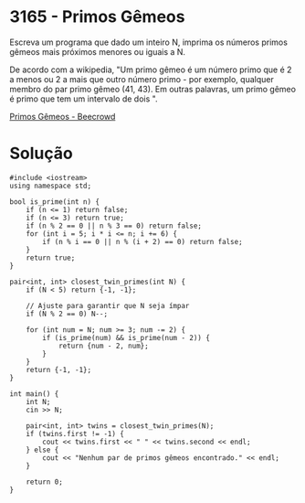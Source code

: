 # 3165 - Primos Gêmeos

Escreva um programa que dado um inteiro N, imprima os números primos gêmeos mais próximos menores ou iguais a N.

De acordo com a wikipedia, "Um primo gêmeo é um número primo que é 2 a menos ou 2 a mais que outro número primo - por exemplo, qualquer membro do par primo gêmeo (41, 43). Em outras palavras, um primo gêmeo é primo que tem um intervalo de dois ".

[Primos Gêmeos - Beecrowd](https://www.beecrowd.com.br/judge/pt/problems/view/3165)

# Solução

```
#include <iostream>
using namespace std;

bool is_prime(int n) {
    if (n <= 1) return false;
    if (n <= 3) return true;
    if (n % 2 == 0 || n % 3 == 0) return false;
    for (int i = 5; i * i <= n; i += 6) {
        if (n % i == 0 || n % (i + 2) == 0) return false;
    }
    return true;
}

pair<int, int> closest_twin_primes(int N) {
    if (N < 5) return {-1, -1};

    // Ajuste para garantir que N seja ímpar
    if (N % 2 == 0) N--;

    for (int num = N; num >= 3; num -= 2) {
        if (is_prime(num) && is_prime(num - 2)) {
            return {num - 2, num};
        }
    }
    return {-1, -1};
}

int main() {
    int N;
    cin >> N;

    pair<int, int> twins = closest_twin_primes(N);
    if (twins.first != -1) {
        cout << twins.first << " " << twins.second << endl;
    } else {
        cout << "Nenhum par de primos gêmeos encontrado." << endl;
    }

    return 0;
}
```